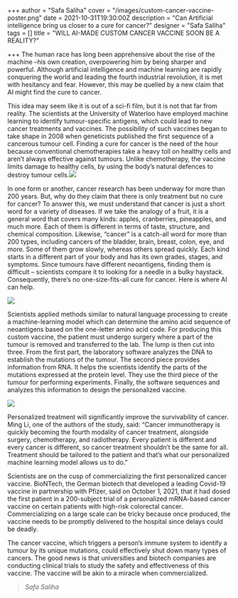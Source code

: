 +++
author = "Safa Saliha"
cover = "/images/custom-cancer-vaccine-poster.png"
date = 2021-10-31T19:30:00Z
description = "Can Artificial intelligence bring us closer to a cure for cancer?"
designer = "Safa Saliha"
tags = []
title = "WILL AI-MADE CUSTOM CANCER VACCINE SOON BE A REALITY?"

+++
The human race has long been apprehensive about the rise of the machine –his own creation, overpowering him by being sharper and powerful. Although artificial intelligence and machine learning are rapidly conquering the world and leading the fourth industrial revolution, it is met with hesitancy and fear. However, this may be quelled by a new claim that AI might find the cure to cancer.

This idea may seem like it is out of a sci-fi film, but it is not that far from reality. The scientists at the University of Waterloo have employed machine learning to identify tumour-specific antigens, which could lead to new cancer treatments and vaccines. The possibility of such vaccines began to take shape in 2008 when geneticists published the first sequence of a cancerous tumour cell. Finding a cure for cancer is the need of the hour because conventional chemotherapies take a heavy toll on healthy cells and aren’t always effective against tumours. Unlike chemotherapy, the vaccine limits damage to healthy cells, by using the body’s natural defences to destroy tumour cells.![](/images/cai1.png)

In one form or another, cancer research has been underway for more than 200 years. But, why do they claim that there is only treatment but no cure for cancer? To answer this, we must understand that cancer is just a short word for a variety of diseases. If we take the analogy of a fruit, it is a general word that covers many kinds: apples, cranberries, pineapples, and much more. Each of them is different in terms of taste, structure, and chemical composition. Likewise, “cancer” is a catch-all word for more than 200 types, including cancers of the bladder, brain, breast, colon, eye, and more. Some of them grow slowly, whereas others spread quickly. Each kind starts in a different part of your body and has its own grades, stages, and symptoms. Since tumours have different neoantigens, finding them is difficult – scientists compare it to looking for a needle in a bulky haystack. Consequently, there’s no one-size-fits-all cure for cancer. Here is where AI can help.

![](/images/cai2.jpg)

Scientists applied methods similar to natural language processing to create a machine-learning model which can determine the amino acid sequence of neoantigens based on the one-letter amino acid code. For producing this custom vaccine, the patient must undergo surgery where a part of the tumour is removed and transferred to the lab. The lump is then cut into three. From the first part, the laboratory software analyzes the DNA to establish the mutations of the tumour. The second piece provides information from RNA. It helps the scientists identify the parts of the mutations expressed at the protein level. They use the third piece of the tumour for performing experiments. Finally, the software sequences and analyzes this information to design the personalized vaccine.

![](/images/cai3.jpg)

Personalized treatment will significantly improve the survivability of cancer. Ming Li, one of the authors of the study, said: “Cancer immunotherapy is quickly becoming the fourth modality of cancer treatment, alongside surgery, chemotherapy, and radiotherapy. Every patient is different and every cancer is different, so cancer treatment shouldn’t be the same for all. Treatment should be tailored to the patient and that’s what our personalized machine learning model allows us to do.”

Scientists are on the cusp of commercializing the first personalized cancer vaccine. BioNTech, the German biotech that developed a leading Covid-19 vaccine in partnership with Pfizer, said on October 1, 2021, that it had dosed the first patient in a 200-subject trial of a personalized mRNA-based cancer vaccine on certain patients with high-risk colorectal cancer. Commercializing on a large scale can be tricky because once produced, the vaccine needs to be promptly delivered to the hospital since delays could be deadly.

The cancer vaccine, which triggers a person’s immune system to identify a tumour by its unique mutations, could effectively shut down many types of cancers. The good news is that universities and biotech companies are conducting clinical trials to study the safety and effectiveness of this vaccine. The vaccine will be akin to a miracle when commercialized.

> _Safa Saliha_